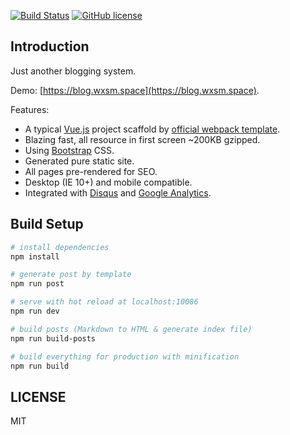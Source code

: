 [![Build Status](https://travis-ci.org/wxsms/blog.svg?branch=master)](https://travis-ci.org/wxsms/blog)
[![GitHub license](https://img.shields.io/badge/license-MIT-blue.svg)](https://raw.githubusercontent.com/wxsms/wxsms.github.io/src/LICENSE)

## Introduction

Just another blogging system.

Demo: [https://blog.wxsm.space](https://blog.wxsm.space).

Features:

* A typical [Vue.js](https://github.com/vuejs/vue) project scaffold by [official webpack template](https://github.com/vuejs-templates/webpack).
* Blazing fast, all resource in first screen ~200KB gzipped.
* Using [Bootstrap](https://github.com/twbs/bootstrap) CSS.
* Generated pure static site.
* All pages pre-rendered for SEO.
* Desktop (IE 10+) and mobile compatible.
* Integrated with [Disqus](https://disqus.com) and [Google Analytics](https://analytics.google.com).

## Build Setup

``` bash
# install dependencies
npm install

# generate post by template
npm run post

# serve with hot reload at localhost:10086
npm run dev

# build posts (Markdown to HTML & generate index file)
npm run build-posts

# build everything for production with minification
npm run build
```

## LICENSE

MIT

